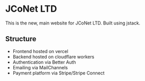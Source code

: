 # JCoNet LTD

This is the new, main website for JCoNet LTD. Built using jstack.

## Structure

- Frontend hosted on vercel
- Backend hosted on cloudflare workers
- Authentication via Better Auth
- Emailing via MailChannels
- Payment platform via Stripe/Stripe Connect
